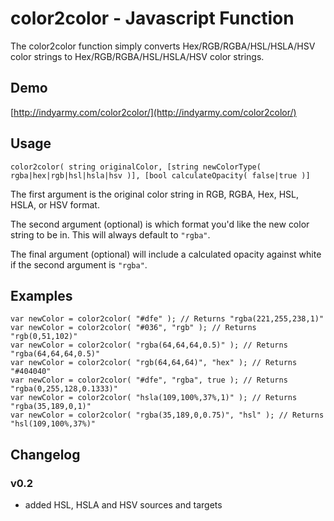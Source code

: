 # color2color - Javascript Function

The color2color function simply converts Hex/RGB/RGBA/HSL/HSLA/HSV color strings to Hex/RGB/RGBA/HSL/HSLA/HSV color strings.

## Demo

[http://indyarmy.com/color2color/](http://indyarmy.com/color2color/)

## Usage

	color2color( string originalColor, [string newColorType( rgba|hex|rgb|hsl|hsla|hsv )], [bool calculateOpacity( false|true )]

The first argument is the original color string in RGB, RGBA, Hex, HSL, HSLA, or HSV format.

The second argument (optional) is which format you'd like the new color string to be in. This will always default to `"rgba"`.

The final argument (optional) will include a calculated opacity against white if the second argument is `"rgba"`.

## Examples

	var newColor = color2color( "#dfe" ); // Returns "rgba(221,255,238,1)"
	var newColor = color2color( "#036", "rgb" ); // Returns "rgb(0,51,102)"
	var newColor = color2color( "rgba(64,64,64,0.5)" ); // Returns "rgba(64,64,64,0.5)"
	var newColor = color2color( "rgb(64,64,64)", "hex" ); // Returns "#404040"
	var newColor = color2color( "#dfe", "rgba", true ); // Returns "rgba(0,255,128,0.1333)"
	var newColor = color2color( "hsla(109,100%,37%,1)" ); // Returns "rgba(35,189,0,1)"
	var newColor = color2color( "rgba(35,189,0,0.75)", "hsl" ); // Returns "hsl(109,100%,37%)"

## Changelog

### v0.2

* added HSL, HSLA and HSV sources and targets
